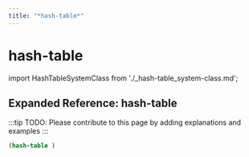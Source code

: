 ```yaml
---
title: "*hash-table*"
---
```


# hash-table

import HashTableSystemClass from './_hash-table_system-class.md';

<HashTableSystemClass />

## Expanded Reference: hash-table

:::tip
TODO: Please contribute to this page by adding explanations and examples
:::

```lisp
(hash-table )
```
